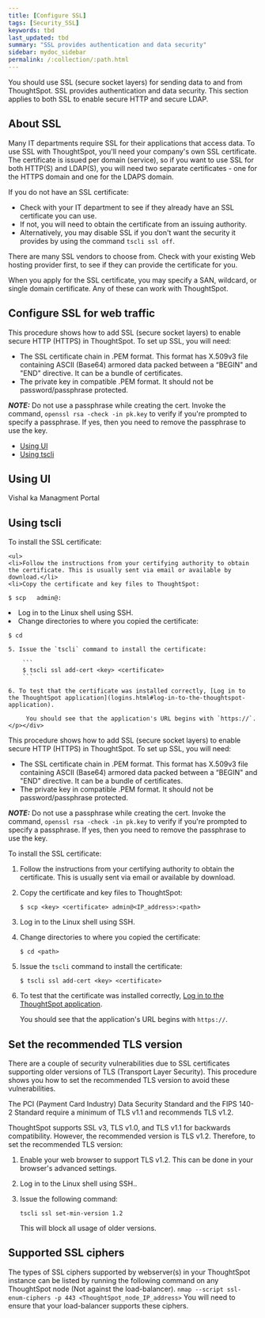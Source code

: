 ```yaml
---
title: [Configure SSL]
tags: [Security_SSL]
keywords: tbd
last_updated: tbd
summary: "SSL provides authentication and data security"
sidebar: mydoc_sidebar
permalink: /:collection/:path.html
---
```

You should use SSL (secure socket layers) for sending data to and from ThoughtSpot. SSL provides authentication and data security. This section applies to both SSL to enable secure HTTP and secure LDAP.

## About SSL
Many IT departments require SSL for their applications that access data. To use SSL with ThoughtSpot, you'll need your company's own SSL certificate. The certificate is issued per domain (service), so if you want to use SSL for both HTTP(S) and LDAP(S), you will need two separate certificates - one for the HTTPS domain and one for the LDAPS domain.

If you do not have an SSL certificate:

-   Check with your IT department to see if they already have an SSL certificate you can use.
-   If not, you will need to obtain the certificate from an issuing authority.
-   Alternatively, you may disable SSL if you don't want the security it provides by using the command `tscli ssl off`.

There are many SSL vendors to choose from. Check with your existing Web hosting provider first, to see if they can provide the certificate for you.

When you apply for the SSL certificate, you may specify a SAN, wildcard, or single domain certificate. Any of these can work with ThoughtSpot.

## Configure SSL for web traffic

This procedure shows how to add SSL (secure socket layers) to enable secure HTTP (HTTPS) in ThoughtSpot. To set up SSL, you will need:

-   The SSL certificate chain in .PEM format. This format has X.509v3 file containing ASCII (Base64) armored data packed between a “BEGIN" and "END" directive. It can be a bundle of certificates.
-   The private key in compatible .PEM format. It should not be password/passphrase protected.

**_NOTE:_** Do not use a passphrase while creating the cert. Invoke the command, `openssl rsa -check -in pk.key` to verify if you're prompted to specify a passphrase. If yes, then you need to remove the passphrase to use the key.

<ul id="profileTabs" class="nav nav-tabs">
    <li class="active"><a href="#profile" data-toggle="tab">Using UI</a></li>
    <li><a href="#about" data-toggle="tab">Using tscli</a></li>
</ul>
<div class="tab-content">
<div role="tabpanel" class="tab-pane active" id="profile">
    <h2>Using UI</h2>
<p>Vishal ka Managment Portal</p>
</div>

<div role="tabpanel" class="tab-pane" id="about">
    <h2>Using tscli</h2>
    <p>
    To install the SSL certificate:

    <ul>
    <li>Follow the instructions from your certifying authority to obtain the certificate. This is usually sent via email or available by download.</li>
    <li>Copy the certificate and key files to ThoughtSpot:
<p><code>$ scp <key> <certificate> admin@<IP_address>:<path></code>
          </p>
    <li>Log in to the Linux shell using SSH.</li>
<li>Change directories to where you copied the certificate:
<p><code>$ cd <path></code>
          </p>


    5. Issue the `tscli` command to install the certificate:

        ```
        $ tscli ssl add-cert <key> <certificate>
        ```

    6. To test that the certificate was installed correctly, [Log in to the ThoughtSpot application](logins.html#log-in-to-the-thoughtspot-application).

         You should see that the application's URL begins with `https://`.
    </p></div>

</div>

This procedure shows how to add SSL (secure socket layers) to enable secure HTTP (HTTPS) in ThoughtSpot. To set up SSL, you will need:

-   The SSL certificate chain in .PEM format. This format has X.509v3 file containing ASCII (Base64) armored data packed between a “BEGIN" and "END" directive. It can be a bundle of certificates.
-   The private key in compatible .PEM format. It should not be password/passphrase protected.

**_NOTE:_** Do not use a passphrase while creating the cert. Invoke the command, `openssl rsa -check -in pk.key` to verify if you're prompted to specify a passphrase. If yes, then you need to remove the passphrase to use the key.

To install the SSL certificate:

1. Follow the instructions from your certifying authority to obtain the certificate. This is usually sent via email or available by download.
2. Copy the certificate and key files to ThoughtSpot:

      ```
      $ scp <key> <certificate> admin@<IP_address>:<path>
      ```

3. Log in to the Linux shell using SSH.
4. Change directories to where you copied the certificate:

    ```
    $ cd <path>
    ```

5. Issue the `tscli` command to install the certificate:

    ```
    $ tscli ssl add-cert <key> <certificate>
    ```

6. To test that the certificate was installed correctly, [Log in to the ThoughtSpot application](logins.html#log-in-to-the-thoughtspot-application).

     You should see that the application's URL begins with `https://`.

## Set the recommended TLS version

There are a couple of security vulnerabilities due to SSL certificates supporting older versions of TLS (Transport Layer Security). This procedure shows you how to set the recommended TLS version to avoid these vulnerabilities.

The PCI (Payment Card Industry) Data Security Standard and the FIPS 140-2 Standard require a minimum of TLS v1.1 and recommends TLS v1.2.

ThoughtSpot supports SSL v3, TLS v1.0, and TLS v1.1 for backwards compatibility. However, the recommended version is TLS v1.2. Therefore, to set the recommended TLS version:

1.  Enable your web browser to support TLS v1.2. This can be done in your browser's advanced settings.
2.  Log in to the Linux shell using SSH..
3.  Issue the following command:

    ```
    tscli ssl set-min-version 1.2
    ```

    This will block all usage of older versions.

## Supported SSL ciphers
The types of SSL ciphers supported by webserver(s) in your ThoughtSpot instance can be listed by running the following command on any ThoughtSpot node (Not against the load-balancer).
    ```
    nmap --script ssl-enum-ciphers -p 443 <ThoughtSpot_node_IP_address>
    ```
You will need to ensure that your load-balancer supports these ciphers.
